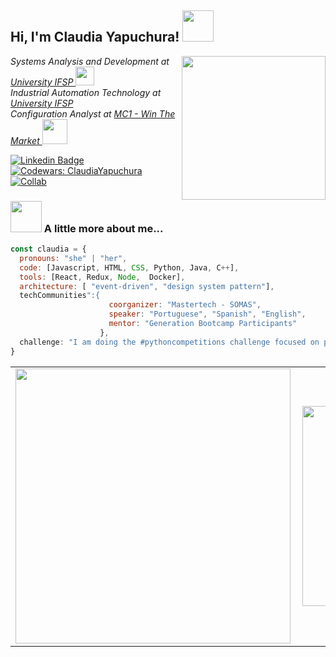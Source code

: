 
<!--
**ClaudiaYapuchura21/ClaudiaYapuchura21** is a ✨ _special_ ✨ repository because its `README.md` (this file) appears on your GitHub profile.
-->
<h2> Hi, I'm Claudia Yapuchura! <img src="https://media.giphy.com/media/mGcNjsfWAjY5AEZNw6/giphy.gif" width="50"></h2>
<img align='right' src="https://media.giphy.com/media/liRTgRfK9XljrH2EFt/giphy.gif" width="230">
<p><em>Systems Analysis and Development at <a href="https://spo.ifsp.edu.br/">University IFSP  </a><img src="https://media.giphy.com/media/fYSnHlufseco8Fh93Z/giphy.gif" width="30"></br>Industrial Automation Technology at <a href="https://spo.ifsp.edu.br/">University IFSP  </a></br>Configuration Analyst at <a href="https://www.thoughtworks.com">MC1 - Win The Market  </a><img src="https://media.giphy.com/media/WUlplcMpOCEmTGBtBW/giphy.gif" width="40"> 
</em></p>

[![Linkedin Badge](https://img.shields.io/badge/-claudiayapuchura21-blue?style=flat-square&logo=Linkedin&logoColor=white&link=https://www.linkedin.com/in/claudia-yapuchura/)](https://www.linkedin.com/in/claudia-yapuchura/)
[![Codewars: ClaudiaYapuchura](https://www.codewars.com/users/Claudia%20/badges/micro)](https://www.codewars.com/users/Yapuchura/badges/micro)
[![Collab](https://colab.research.google.com/assets/colab-badge.svg)](https://colab.research.google.com/drive/10870SD8MOeRD7ARFjIoue02z6qlyDbBj#scrollTo=LHZ46m6sdeJZ)


### <img src="https://media.giphy.com/media/VgCDAzcKvsR6OM0uWg/giphy.gif" width="50"> A little more about me...  

```javascript
const claudia = {
  pronouns: "she" | "her",
  code: [Javascript, HTML, CSS, Python, Java, C++],
  tools: [React, Redux, Node,  Docker],
  architecture: [ "event-driven", "design system pattern"],
  techCommunities":{
                      coorganizer: "Mastertech - SOMAS",
                      speaker: "Portuguese", "Spanish", "English",
                      mentor: "Generation Bootcamp Participants"
                    },
  challenge: "I am doing the #pythoncompetitions challenge focused on python and competitions"
}
```

<center>
<table>
  <tr>
      <td><img width="440px" align="left" src="https://github-readme-stats.vercel.app/api?username=ClaudiaYapuchura21&show_icons=truea&layout=compact&theme=tokyonight" /></td>
      <td><img width="320px" align="left" src="https://github-readme-stats.vercel.app/api/top-langs/?username=ClaudiaYapuchura21&layout=compact&theme=tokyonight" /></td>
  </tr>   
</table>
</center>

